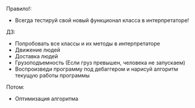 


Правило!:
- Всегда тестируй свой новый функционал класса в интерпретаторе!

ДЗ:
- Попробовать все классы и их методы в интерпретаторе
- Движение людей
- Доставка людей
- Грузоподъемность (Если груз превышен, человека не запускаем)
- Воспроизведи программу под дебаггером и нарисуй алгоритм текущую работы программы 


Потом:
- Оптимизация алгоритма
